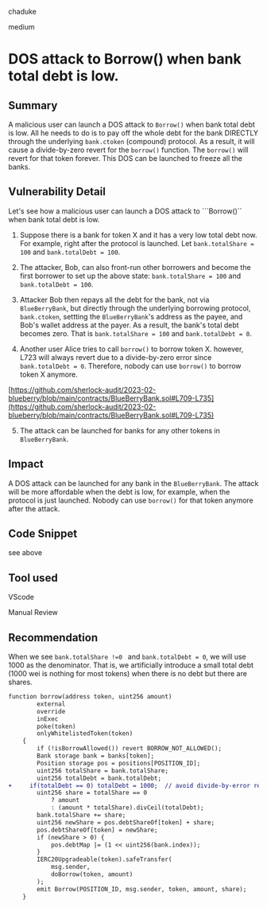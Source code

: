 chaduke

medium

# DOS attack to Borrow() when bank total debt is low.

## Summary
A malicious user can launch a DOS attack to ``Borrow()`` when bank total debt is low. All he needs to do is to pay off the whole debt for the bank DIRECTLY through the underlying ``bank.ctoken`` (compound) protocol. As a result, it will cause a divide-by-zero revert for the ``borrow()`` function. The ``borrow()`` will revert for that token forever. This DOS can be launched to freeze all the banks.

## Vulnerability Detail
Let's see how a malicious user can launch a DOS attack to ```Borrow()`` when bank total debt is low.

1) Suppose there is a bank for token X and it has a very low total debt now. For example, right after the protocol is launched. Let ``bank.totalShare = 100`` and ``bank.totalDebt = 100``.

2)  The attacker, Bob, can also front-run other borrowers and become the first borrower to set up the above state: ``bank.totalShare = 100`` and ``bank.totalDebt = 100``.

3) Attacker Bob then repays all  the debt for the bank, not via ``BlueBerryBank``, but directly through the underlying borrowing protocol, ``bank.ctoken``, settting the ``BlueBerryBank``'s address as the payee, and Bob's wallet address at the payer. As a result, the bank's total debt becomes zero. That is ``bank.totalShare = 100`` and ``bank.totalDebt = 0``.

4) Another user Alice tries to call ``borrow()`` to borrow token X. however, L723 will always revert due to a divide-by-zero error since  ``bank.totalDebt = 0``. Therefore, nobody can use ``borrow()`` to borrow token X anymore.

[https://github.com/sherlock-audit/2023-02-blueberry/blob/main/contracts/BlueBerryBank.sol#L709-L735](https://github.com/sherlock-audit/2023-02-blueberry/blob/main/contracts/BlueBerryBank.sol#L709-L735)

5) The attack can be launched for banks for any other tokens in ``BlueBerryBank``.

## Impact
A DOS attack can be launched for any bank in the  ``BlueBerryBank``. The attack will be more affordable when the debt is low, for example, when the protocol is just launched. 
Nobody can use ``borrow()`` for that token anymore after the attack.

## Code Snippet
see above

## Tool used
VScode

Manual Review

## Recommendation
When we see ``bank.totalShare !=0 `` and ``bank.totalDebt = 0``, we will  use 1000 as the denominator. That is, we artificially introduce a small total debt (1000 wei is nothing for most tokens) when there is no debt but there are shares. 

```diff
function borrow(address token, uint256 amount)
        external
        override
        inExec
        poke(token)
        onlyWhitelistedToken(token)
    {
        if (!isBorrowAllowed()) revert BORROW_NOT_ALLOWED();
        Bank storage bank = banks[token];
        Position storage pos = positions[POSITION_ID];
        uint256 totalShare = bank.totalShare;
        uint256 totalDebt = bank.totalDebt;
+     if(totalDebt == 0) totalDebt = 1000;  // avoid divide-by-error revert
        uint256 share = totalShare == 0
            ? amount
            : (amount * totalShare).divCeil(totalDebt);
        bank.totalShare += share;
        uint256 newShare = pos.debtShareOf[token] + share;
        pos.debtShareOf[token] = newShare;
        if (newShare > 0) {
            pos.debtMap |= (1 << uint256(bank.index));
        }
        IERC20Upgradeable(token).safeTransfer(
            msg.sender,
            doBorrow(token, amount)
        );
        emit Borrow(POSITION_ID, msg.sender, token, amount, share);
    }
```
